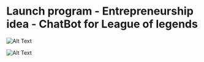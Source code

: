 # Launch program - Entrepreneurship idea - ChatBot for League of legends

![Alt Text]()

![Alt Text]()
